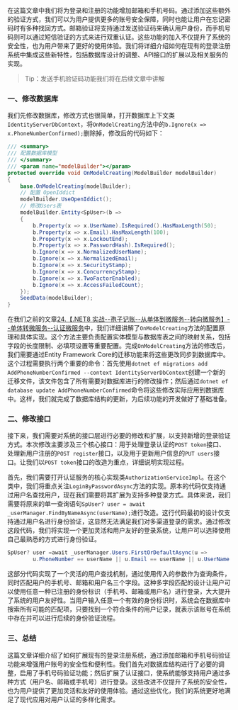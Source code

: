 在这篇文章中我们将为登录和注册的功能增加邮箱和手机号码。通过添加这些额外的验证方式，我们可以为用户提供更多的账号安全保障，同时也能让用户在忘记密码时有多种找回方式。邮箱验证将支持通过发送验证码来确认用户身份，而手机号码则可以通过短信验证的方式来进行双重认证。这些功能的加入不仅提升了系统的安全性，也为用户带来了更好的使用体验。我们将详细介绍如何在现有的登录注册系统中集成这些新特性，包括数据库设计的调整、API接口的扩展以及相关服务的实现。

>Tip：发送手机验证码功能我们将在后续文章中讲解

### 一、修改数据库
我们先修改数据库，修改方式也很简单，打开数据库上下文类`IdentityServerDbContext`，将`OnModelCreating`方法中的`b.Ignore(x => x.PhoneNumberConfirmed);`删除掉，修改后的代码如下：
```csharp
/// <summary>
/// 配置数据库模型
/// </summary>
/// <param name="modelBuilder"></param>
protected override void OnModelCreating(ModelBuilder modelBuilder)
{
    base.OnModelCreating(modelBuilder);
    // 配置 OpenIddict
    modelBuilder.UseOpenIddict();
    // 修改Users表
    modelBuilder.Entity<SpUser>(b =>
    {
        b.Property(x => x.UserName).IsRequired().HasMaxLength(50);
        b.Property(x => x.Email).HasMaxLength(100);
        b.Property(x => x.LockoutEnd);
        b.Property(x => x.PasswordHash).IsRequired();
        b.Ignore(x => x.NormalizedUserName);
        b.Ignore(x => x.NormalizedEmail);
        b.Ignore(x => x.SecurityStamp);
        b.Ignore(x => x.ConcurrencyStamp);
        b.Ignore(x => x.TwoFactorEnabled);
        b.Ignore(x => x.AccessFailedCount);
    });
    SeedData(modelBuilder);
}
```
在我们之前的文章[24.【.NET8 实战--孢子记账--从单体到微服务--转向微服务】--单体转微服务--认证微服务](https://programercat.blog.csdn.net/article/details/148412258)中，我们详细讲解了`OnModelCreating`方法的配置原理和具体实现。这个方法主要负责配置实体模型与数据库表之间的映射关系，包括字段的长度限制、必填项设置等重要配置。完成`OnModelCreating`方法的修改后，我们需要通过Entity Framework Core的迁移功能来将这些更改同步到数据库中。这个过程需要执行两个重要的命令：首先使用`dotnet ef migrations add AddPhoneNumberConfirmed --context IdentityServerDbContext`创建一个新的迁移文件，该文件包含了所有需要对数据库进行的修改操作；然后通过`dotnet ef database update AddPhoneNumberConfirmed`命令将这些修改实际应用到数据库中。这样，我们就完成了数据库结构的更新，为后续功能的开发做好了基础准备。

### 二、修改接口
接下来，我们需要对系统的接口层进行必要的修改和扩展，以支持新增的登录验证方式。本次修改主要涉及三个核心接口：用于处理登录认证的`POST token`接口、处理新用户注册的`POST register`接口，以及用于更新用户信息的`PUT users`接口。让我们以`POST token`接口的改造为重点，详细说明实现过程。

首先，我们需要打开认证服务的核心实现类`AuthorizationServiceImpl`。在这个类中，我们将重点关注`LoginByPasswordAsync`方法的实现。原本的代码仅支持通过用户名查找用户，现在我们需要将其扩展为支持多种登录方式。具体来说，我们需要将原来的单一查询语句`SpUser? user = await _userManager.FindByNameAsync(userName);`进行改造。这行代码最初的设计仅支持通过用户名进行身份验证，这显然无法满足我们对多渠道登录的需求。通过修改这段代码，我们将实现一个更加灵活和用户友好的登录系统，让用户可以选择使用自己最熟悉的方式进行身份验证。
```csharp
SpUser? user =await _userManager.Users.FirstOrDefaultAsync(u =>
        u.PhoneNumber == userName || u.Email == userName || u.UserName == userName);
```
这部分代码实现了一个灵活的用户查找机制，通过使用传入的参数作为查询条件，同时匹配用户的手机号、邮箱和用户名三个字段。这种多字段匹配的设计让用户可以使用任意一种已注册的身份标识（手机号、邮箱或用户名）进行登录，大大提升了系统的用户友好性。当用户输入任意一个有效的身份标识时，系统会在数据库中搜索所有可能的匹配项，只要找到一个符合条件的用户记录，就表示该账号在系统中存在并可以进行后续的身份验证流程。

### 三、总结
这篇文章详细介绍了如何扩展现有的登录注册系统，通过添加邮箱和手机号码验证功能来增强用户账号的安全性和便利性。我们首先对数据库结构进行了必要的调整，启用了手机号码验证功能；然后扩展了认证接口，使系统能够支持用户通过多种方式（用户名、邮箱或手机号）进行登录。这些改进不仅提升了系统的安全性，也为用户提供了更加灵活和友好的使用体验。通过这些优化，我们的系统更好地满足了现代应用对用户认证的多样化需求。

